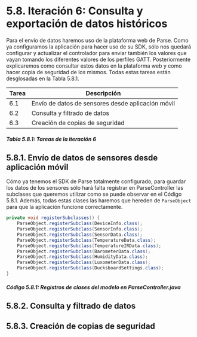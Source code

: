 # 5.8. Iteración 6: Consulta y exportación de datos históricos

Para el envío de datos haremos uso de la plataforma web de Parse. Como ya configuramos la aplicación para hacer uso de su SDK, sólo nos quedará configurar y actualizar el controlador para enviar también los valores que vayan tomando los diferentes valores de los perfiles GATT. Posteriormente explicaremos como consultar estos datos en la plataforma web y como hacer copia de seguridad de los mismos. Todas estas tareas están desglosadas en la Tabla 5.8.1.

| Tarea | Descripción |
| -- | -- |
| 6.1 | Envío de datos de sensores desde aplicación móvil|
| 6.2 | Consulta y filtrado de datos|
| 6.3 | Creación de copias de seguridad|
##### *Tabla 5.8.1: Tareas de la iteración 6* 

## 5.8.1. Envío de datos de sensores desde aplicación móvil

Cómo ya tenemos el SDK de Parse totalmente configurado, para guardar los datos de los sensores sólo hará falta registrar en ParseController las subclases que queremos utilizar como se puede observar en el Código 5.8.1. Además, todas estas clases las haremos que hereden de ```ParseObject``` para que la aplicación funcione correctamente.

```java
private void registerSubclasses() {
    ParseObject.registerSubclass(DeviceInfo.class);
    ParseObject.registerSubclass(SensorInfo.class);
    ParseObject.registerSubclass(SensorData.class);
    ParseObject.registerSubclass(TemperatureData.class);
    ParseObject.registerSubclass(TemperatureIRData.class);
    ParseObject.registerSubclass(BarometerData.class);
    ParseObject.registerSubclass(HumidityData.class);
    ParseObject.registerSubclass(LuxometerData.class);
    ParseObject.registerSubclass(DucksboardSettings.class);
}
```
##### *Código 5.8.1: Registros de clases del modelo en ParseController.java*




## 5.8.2. Consulta y filtrado de datos








## 5.8.3. Creación de copias de seguridad

